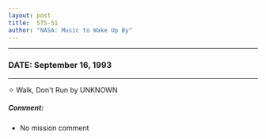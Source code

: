 ```yaml
---
layout: post
title:  STS-51
author: "NASA: Music to Wake Up By"
---
```


----
### DATE: September 16, 1993
----
✧ Walk, Don't Run by UNKNOWN

##### Comment:
* No mission comment
